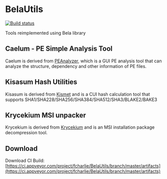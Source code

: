 # BelaUtils

 [![Build status](https://ci.appveyor.com/api/projects/status/github/fcharlie/BelaUtils?branch=master&svg=true)](https://ci.appveyor.com/project/fcharlie/BelaUtils/branch/master)

Tools reimplemented using Bela library


## Caelum - PE Simple Analysis Tool

Caelum is derived from [PEAnalyzer](https://github.com/fcharlie/PEAnalyzer/), which is a GUI PE analysis tool that can analyze the structure, dependency and other information of PE files.


## Kisasum Hash Utilities

Kisasum is derived from [Kismet](https://github.com/fcharlie/Kismet) and is a CUI hash calculation tool that supports SHA1/SHA228/SHA256/SHA384/SHA512/SHA3/BLAKE2/BAKE3


## Krycekium MSI unpacker

Krycekium is derived from  [Krycekium](https://github.com/fcharlie/Krycekium) and is an MSI installation package decompression tool.


## Download

Download CI Build:
[https://ci.appveyor.com/project/fcharlie/BelaUtils/branch/master/artifacts](https://ci.appveyor.com/project/fcharlie/BelaUtils/branch/master/artifacts)

